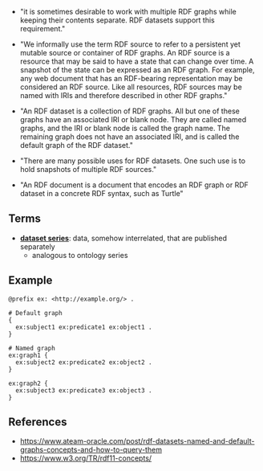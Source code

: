 
- "it is sometimes desirable to work with multiple RDF graphs while keeping their contents separate. RDF datasets support this requirement."

- "We informally use the term RDF source to refer to a persistent yet mutable source or container of RDF graphs. An RDF source is a resource that may be said to have a state that can change over time. A snapshot of the state can be expressed as an RDF graph. For example, any web document that has an RDF-bearing representation may be considered an RDF source. Like all resources, RDF sources may be named with IRIs and therefore described in other RDF graphs."

- "An RDF dataset is a collection of RDF graphs. All but one of these graphs have an associated IRI or blank node. They are called named graphs, and the IRI or blank node is called the graph name. The remaining graph does not have an associated IRI, and is called the default graph of the RDF dataset."

- "There are many possible uses for RDF datasets. One such use is to hold snapshots of multiple RDF sources."

- "An RDF document is a document that encodes an RDF graph or RDF dataset in a concrete RDF syntax, such as Turtle"

## Terms

- **[dataset series](https://www.w3.org/TR/vocab-dcat-3/#dataset-series)**: data, somehow interrelated, that are published separately
  - analogous to ontology series

## Example

```turtle
@prefix ex: <http://example.org/> .

# Default graph
{
  ex:subject1 ex:predicate1 ex:object1 .
}

# Named graph
ex:graph1 {
  ex:subject2 ex:predicate2 ex:object2 .
}

ex:graph2 {
  ex:subject3 ex:predicate3 ex:object3 .
}
```

## References

- https://www.ateam-oracle.com/post/rdf-datasets-named-and-default-graphs-concepts-and-how-to-query-them
- https://www.w3.org/TR/rdf11-concepts/